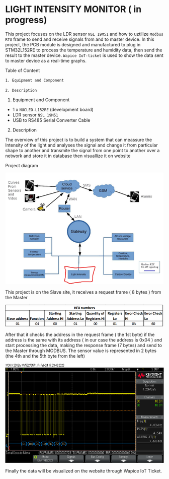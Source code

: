 # LIGHT INTENSITY MONITOR ( in progress)
This project focuses on the LDR sensor `NSL 19M51` and how to uztilize `Modbus RTU` frame to send and receive signals from and to master device. In this project, the PCB module is designed and manufactured to plug in STM32L152RE to process the temperature and humidity data, then send the result to the master device. `Wapice IoT-ticket` is used to show the data sent to master device as a real-time graphs.




Table of Content  
	
	1. Equipment and Component  
	
	2. Description 


	
	
1. Equipment and Component

* 1 x `NUCLEO-L152RE` (development board)
* LDR sensor `NSL 19M51`
* USB to RS485 Serial Converter Cable


2. Description

The overview of this project is to build a system that can meassure the Intensity of the light and analyses the signal and change it from particular shape to another and transmite the signal from one point to another over a network and store it in database then visuallize it on website

Project diagram 

![diagram](https://github.com/ThinhLe279/Light_Intensity_Monitor/blob/main/pictures/project_diagram.png)

This project is on the Slave site, it receives a request frame ( 8 bytes ) from the Master 

![request_frame](https://github.com/ThinhLe279/Light_Intensity_Monitor/blob/main/pictures/request_frame.png)

After that it checks the address in the request frame ( the 1st byte) if the address is the same with its address ( in our case the address is 0x04 ) and start processing the data, making the response frame (7 bytes) and send to the Master through MODBUS. The sensor value is represented in 2 bytes (the 4th and the 5th byte from the left)

![respond](https://github.com/ThinhLe279/Light_Intensity_Monitor/blob/main/pictures/respond_frame.png)

Finally the data will be visualized on the website through Wapice IoT Ticket.




